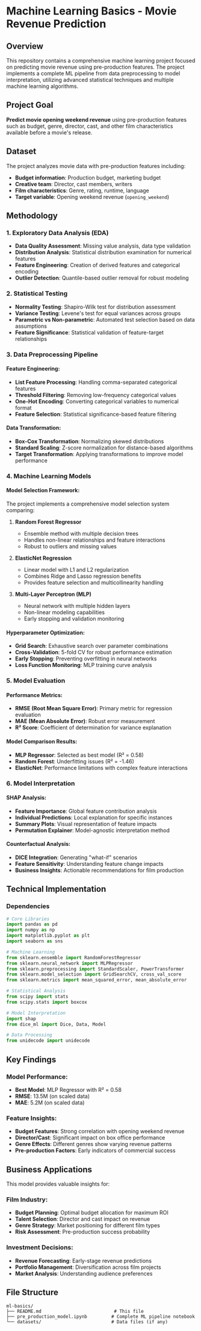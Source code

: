 # Machine Learning Basics - Movie Revenue Prediction

## Overview

This repository contains a comprehensive machine learning project focused on predicting movie revenue using pre-production features. The project implements a complete ML pipeline from data preprocessing to model interpretation, utilizing advanced statistical techniques and multiple machine learning algorithms.

## Project Goal

**Predict movie opening weekend revenue** using pre-production features such as budget, genre, director, cast, and other film characteristics available before a movie's release.

## Dataset

The project analyzes movie data with pre-production features including:
- **Budget information**: Production budget, marketing budget
- **Creative team**: Director, cast members, writers
- **Film characteristics**: Genre, rating, runtime, language
- **Target variable**: Opening weekend revenue (`opening_weekend`)

## Methodology

### 1. Exploratory Data Analysis (EDA)
- **Data Quality Assessment**: Missing value analysis, data type validation
- **Distribution Analysis**: Statistical distribution examination for numerical features
- **Feature Engineering**: Creation of derived features and categorical encoding
- **Outlier Detection**: Quantile-based outlier removal for robust modeling

### 2. Statistical Testing
- **Normality Testing**: Shapiro-Wilk test for distribution assessment
- **Variance Testing**: Levene's test for equal variances across groups
- **Parametric vs Non-parametric**: Automated test selection based on data assumptions
- **Feature Significance**: Statistical validation of feature-target relationships

### 3. Data Preprocessing Pipeline

#### Feature Engineering:
- **List Feature Processing**: Handling comma-separated categorical features
- **Threshold Filtering**: Removing low-frequency categorical values
- **One-Hot Encoding**: Converting categorical variables to numerical format
- **Feature Selection**: Statistical significance-based feature filtering

#### Data Transformation:
- **Box-Cox Transformation**: Normalizing skewed distributions
- **Standard Scaling**: Z-score normalization for distance-based algorithms
- **Target Transformation**: Applying transformations to improve model performance

### 4. Machine Learning Models

#### Model Selection Framework:
The project implements a comprehensive model selection system comparing:

1. **Random Forest Regressor**
   - Ensemble method with multiple decision trees
   - Handles non-linear relationships and feature interactions
   - Robust to outliers and missing values

2. **ElasticNet Regression**
   - Linear model with L1 and L2 regularization
   - Combines Ridge and Lasso regression benefits
   - Provides feature selection and multicollinearity handling

3. **Multi-Layer Perceptron (MLP)**
   - Neural network with multiple hidden layers
   - Non-linear modeling capabilities
   - Early stopping and validation monitoring

#### Hyperparameter Optimization:
- **Grid Search**: Exhaustive search over parameter combinations
- **Cross-Validation**: 5-fold CV for robust performance estimation
- **Early Stopping**: Preventing overfitting in neural networks
- **Loss Function Monitoring**: MLP training curve analysis

### 5. Model Evaluation

#### Performance Metrics:
- **RMSE (Root Mean Square Error)**: Primary metric for regression evaluation
- **MAE (Mean Absolute Error)**: Robust error measurement
- **R² Score**: Coefficient of determination for variance explanation

#### Model Comparison Results:
- **MLP Regressor**: Selected as best model (R² = 0.58)
- **Random Forest**: Underfitting issues (R² = -1.46)
- **ElasticNet**: Performance limitations with complex feature interactions

### 6. Model Interpretation

#### SHAP Analysis:
- **Feature Importance**: Global feature contribution analysis
- **Individual Predictions**: Local explanation for specific instances
- **Summary Plots**: Visual representation of feature impacts
- **Permutation Explainer**: Model-agnostic interpretation method

#### Counterfactual Analysis:
- **DICE Integration**: Generating "what-if" scenarios
- **Feature Sensitivity**: Understanding feature change impacts
- **Business Insights**: Actionable recommendations for film production

## Technical Implementation

### Dependencies
```python
# Core Libraries
import pandas as pd
import numpy as np
import matplotlib.pyplot as plt
import seaborn as sns

# Machine Learning
from sklearn.ensemble import RandomForestRegressor
from sklearn.neural_network import MLPRegressor
from sklearn.preprocessing import StandardScaler, PowerTransformer
from sklearn.model_selection import GridSearchCV, cross_val_score
from sklearn.metrics import mean_squared_error, mean_absolute_error

# Statistical Analysis
from scipy import stats
from scipy.stats import boxcox

# Model Interpretation
import shap
from dice_ml import Dice, Data, Model

# Data Processing
from unidecode import unidecode
```

## Key Findings

### Model Performance:
- **Best Model**: MLP Regressor with R² = 0.58
- **RMSE**: 13.5M (on scaled data)
- **MAE**: 5.2M (on scaled data)

### Feature Insights:
- **Budget Features**: Strong correlation with opening weekend revenue
- **Director/Cast**: Significant impact on box office performance
- **Genre Effects**: Different genres show varying revenue patterns
- **Pre-production Factors**: Early indicators of commercial success

## Business Applications

This model provides valuable insights for:

### Film Industry:
- **Budget Planning**: Optimal budget allocation for maximum ROI
- **Talent Selection**: Director and cast impact on revenue
- **Genre Strategy**: Market positioning for different film types
- **Risk Assessment**: Pre-production success probability

### Investment Decisions:
- **Revenue Forecasting**: Early-stage revenue predictions
- **Portfolio Management**: Diversification across film projects
- **Market Analysis**: Understanding audience preferences

## File Structure

```
ml-basics/
├── README.md                           # This file
├── pre_production_model.ipynb         # Complete ML pipeline notebook
└── datasets/                          # Data files (if any)
```